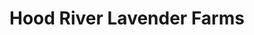 ---
title: "Hood River Lavender Farms"
url: /hood-river/hood-river-lavender-farms/
shop: Andenken
---